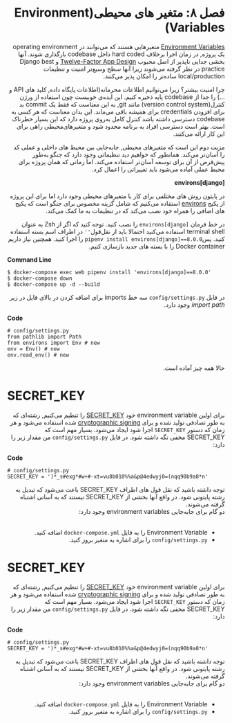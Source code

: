 <div dir='rtl'>
<h1>فصل ۸: متغیر های محیطی(Environment Variables)</h1>
  
[Environment Variables](https://en.wikipedia.org/wiki/Environment_variable) متغیرهایی هستند که می‌توانند در operating environment  یک پروژه, در زمان اجرا برخلاف hard coded داخل  codebase بارگذاری شوند. آنها بخشی جدایی ناپذیر از اصل محبوب [Twelve-Factor App Design](https://12factor.net/) و Django best practice در نظر گرفته می‌شوند زیرا آنها سطح وسیع‌تر امنیت و تنظیمات  local/production ساده‌تر را امکان پذیر می‌کنند.
  
چرا امنیت بیشتر؟ زیرا می‌توانیم اطلاعات محرمانه(اطلاعات پایگاه داده, کلید های API و ...) را جدا از codebase پایه ذخیره کنیم. این ایده‌ی خوبیست چون استفاده از ورژن کنترل(version control system) مانند git, به این معناست که فقط یک commit بد برای افزودن credentials برای همیشه باقی می‌ماند. این بدان معناست که هر کسی به codebase دسترسی داشته باشد کنترل کامل به‌روی پروژه دارد که این بسیار خطرناک است. بهتر است دسترسی افراد به برنامه محدود شود و متغیرهای‌محیطی راهی برای این کار ارائه می‌کنند. 
  
مزیت دوم این است که متغیر‌های محیطی, جابه‌جایی بین محیط های داخلی و عملی کد را آسان‌تر می‌کند. همانطور که خواهیم دید تنظیماتی وجود دارد که جنگو به‌طور پیش‌فرض از آن برای توسعه آسان‌تر استفاده می‌کند. اما زمانی که همان پروژه برای محیط عملی آماده می‌شود باید تغییراتی را  اعمال کرد.
  
**environs[django]**

در پایتون روش های مختلفی برای کار با متغیرهای محیطی وجود دارد اما برای این پروژه از پکیج [environs](https://github.com/sloria/environs) استفاده می‌کنیم که شامل گزینه مخصوص برای جنگو است که پکیج ‌های اضافی را همراه خود نصب می‌کند که در تنظیمات به ما کمک می‌کند. 
  
در خط فرمان `environs[django]` را نصب کنید. توجه کنید که اگر از Zsh به عنوان terminal shell استفاده می‌کنید احتمالا باید از نقل‌قول`''` در اطراف اسم بسته استفاده کنید. پس`pipenv install environs[django]==8.0.0` را اجرا کنید. همچنین نیاز داریم  Docker container را با بسته های جدید بازسازی کنیم.


</div>

**Command Line**

```
$ docker-compose exec web pipenv install 'environs[django]==8.0.0'
$ docker-compose down
$ docker-compose up -d --build

```  
<div dir='rtl'>
  
در فایل `config/settings.py` سه خط imports برای اضافه کردن در بالای فایل در زیر *import path* وجود دارد.  
  
</div>

**Code**
```
# config/settings.py
from pathlib import Path
from environs import Env # new
env = Env() # new
env.read_env() # new
```

<div dir='rtl'>
حالا همه چیز آماده است.
</div>


# SECRET_KEY

<div dir='rtl'>
  
برای اولین environment variable خود [SECRET_KEY](https://docs.djangoproject.com/en/3.1/ref/settings/#std:setting-SECRET_KEY) را تنظیم می‌کنیم, رشته‌ای که به طور تصادفی تولید شده و برای [cryptographic signing](https://docs.djangoproject.com/en/3.1/topics/signing/) شده استفاده می‌شود و هر زمان که دستور `SECRET_KEY` اجرا شود ایجاد می‌شود. بسیار مهم است که SECRET_KEY مخفی نگه داشته شود. در فایل `config/settings.py` من مقدار زیر را دارد: 
  
</div>

**Code**
```
# config/settings.py
SECRET_KEY = ')*_s#exg*#w+#-xt=vu8b010%%a&p@4edwyj0=(nqq90b9a8*n'
```
<div dir='rtl'>
توجه داشته باشید که نقل قول های اطراف SECRET_KEY باعث می‌شود که تبدیل به رشته پایتونی شود. در واقع آنها بخشی از  SECRET_KEY نیستند که به آسانی اشتباه گرفته می‌شوند. 
</div>

<div dir='rtl'>
دو گام برای جابه‌جایی environment variables وجود دارد:
</div>
 ‎
<div dir='rtl'> 

- Environment Variable را به فایل `docker-compose.yml` اضافه کنید.
- `config/settings.py` را برای اشاره به متغیر بروز کنید.

</div>


# SECRET_KEY

<div dir='rtl'>
  
برای اولین environment variable خود [SECRET_KEY](https://docs.djangoproject.com/en/3.1/ref/settings/#std:setting-SECRET_KEY) را تنظیم می‌کنیم, رشته‌ای که به طور تصادفی تولید شده و برای [cryptographic signing](https://docs.djangoproject.com/en/3.1/topics/signing/) شده استفاده می‌شود و هر زمان که دستور `SECRET_KEY` اجرا شود ایجاد می‌شود. بسیار مهم است که SECRET_KEY مخفی نگه داشته شود. در فایل `config/settings.py` من مقدار زیر را دارد: 
  
</div>

**Code**
```
# config/settings.py
SECRET_KEY = ')*_s#exg*#w+#-xt=vu8b010%%a&p@4edwyj0=(nqq90b9a8*n'
```
<div dir='rtl'>
توجه داشته باشید که نقل قول های اطراف SECRET_KEY باعث می‌شود که تبدیل به رشته پایتونی شود. در واقع آنها بخشی از  SECRET_KEY نیستند که به آسانی اشتباه گرفته می‌شوند. 
</div>

<div dir='rtl'>
دو گام برای جابه‌جایی environment variables وجود دارد:
</div>
 ‎
<div dir='rtl'> 

- Environment Variable را به فایل `docker-compose.yml` اضافه کنید.
- `config/settings.py` را برای اشاره به متغیر بروز کنید.

</div>
